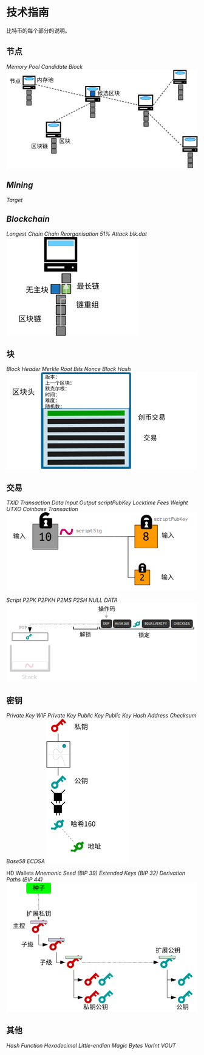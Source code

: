 # 技术指南
比特币的每个部分的说明。

## 节点
*Memory Pool*
*Candidate Block*
![Technical-1.png](img/Technical-1%20(1).png)

## *Mining*
*Target*

## *Blockchain*
*Longest Chain*
*Chain Reorganisation*
*51% Attack*
*blk.dat*
![Technical-2.png](img/Technical-2%20(1).png)

## 块
*Block Header*
    *Merkle Root*
    *Bits*
    *Nonce*
*Block Hash*
![Technical-3.png](img/Technical-3%20(1).png)

## 交易
*TXID*
*Transaction Data*
    *Input*
    *Output*
        *scriptPubKey*
    *Locktime*
*Fees*
*Weight*
*UTXO*
*Coinbase Transaction*
![Technical-4.png](img/Technical-4%20(1).png)

*Script*
    *P2PK*
    *P2PKH*
    *P2MS*
    *P2SH*
    *NULL DATA*
![Technical-5.png](img/Technical-5%20(1).png)

## 密钥
*Private Key*
    *WIF Private Key*
*Public Key*
    *Public Key Hash*
*Address*
*Checksum*
*Base58*
*ECDSA*
![Technical-6.png](img/Technical-6%20(1).png)

HD Wallets
    *Mnemonic Seed (BIP 39)*
    *Extended Keys (BIP 32)*
    *Derivation Paths (BIP 44)*
![Technical-7.png](img/Technical-7%20(1).png)

## 其他
*Hash Function*
*Hexadecimal*
*Little-endian*
*Magic Bytes*
*VarInt*
*VOUT*
